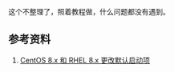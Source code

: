 这个不整理了，照着教程做，什么问题都没有遇到。

## 参考资料

1. [CentOS 8.x 和 RHEL 8.x 更改默认启动项](https://www.aikaiyuan.com/12532.html)